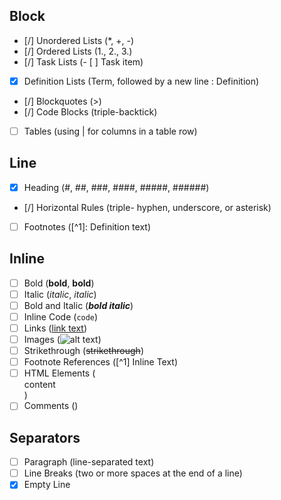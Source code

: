## Block
- [/] Unordered Lists (\*, +, -)
- [/] Ordered Lists (1., 2., 3.)
- [/] Task Lists (- [ ] Task item)
- [x] Definition Lists (Term, followed by a new line : Definition)
- [/] Blockquotes (>)
- [/] Code Blocks (triple-backtick)
- [ ] Tables (using | for columns in a table row)

## Line
- [x] Heading (#, ##, ###, ####, #####, ######)
- [/] Horizontal Rules (triple- hyphen, underscore, or asterisk)
- [ ] Footnotes ([^1]: Definition text)

## Inline
- [ ] Bold (**bold**, __bold__)
- [ ] Italic (*italic*, _italic_)
- [ ] Bold and Italic (***bold italic***)
- [ ] Inline Code (`code`)
- [ ] Links ([link text](URL "optional title"))
- [ ] Images (![alt text](URL "optional title"))
- [ ] Strikethrough (~~strikethrough~~)
- [ ] Footnote References ([^1] Inline Text)
- [ ] HTML Elements (<div>content</div>)
- [ ] Comments (<!-- comment -->)

## Separators
- [ ] Paragraph (line-separated text)
- [ ] Line Breaks (two or more spaces at the end of a line)
- [x] Empty Line
